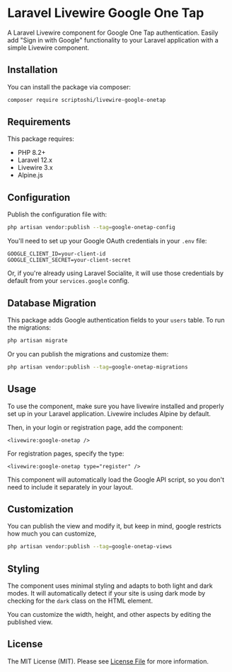 # Laravel Livewire Google One Tap

A Laravel Livewire component for Google One Tap authentication. Easily add "Sign in with Google" functionality to your Laravel application with a simple Livewire component.

## Installation

You can install the package via composer:

```bash
composer require scriptoshi/livewire-google-onetap
```

## Requirements

This package requires:

-   PHP 8.2+
-   Laravel 12.x
-   Livewire 3.x
-   Alpine.js

## Configuration

Publish the configuration file with:

```bash
php artisan vendor:publish --tag=google-onetap-config
```

You'll need to set up your Google OAuth credentials in your `.env` file:

```
GOOGLE_CLIENT_ID=your-client-id
GOOGLE_CLIENT_SECRET=your-client-secret
```

Or, if you're already using Laravel Socialite, it will use those credentials by default from your `services.google` config.

## Database Migration

This package adds Google authentication fields to your `users` table. To run the migrations:

```bash
php artisan migrate
```

Or you can publish the migrations and customize them:

```bash
php artisan vendor:publish --tag=google-onetap-migrations
```

## Usage

To use the component, make sure you have livewire installed and properly set up in your Laravel application. Livewire includes Alpine by default.

Then, in your login or registration page, add the component:

```blade
<livewire:google-onetap />
```

For registration pages, specify the type:

```blade
<livewire:google-onetap type="register" />
```

This component will automatically load the Google API script, so you don't need to include it separately in your layout.

## Customization

You can publish the view and modify it, but keep in mind, google restricts how much you can customize,

```bash
php artisan vendor:publish --tag=google-onetap-views
```

## Styling

The component uses minimal styling and adapts to both light and dark modes. It will automatically detect if your site is using dark mode by checking for the `dark` class on the HTML element.

You can customize the width, height, and other aspects by editing the published view.

## License

The MIT License (MIT). Please see [License File](LICENSE.md) for more information.
